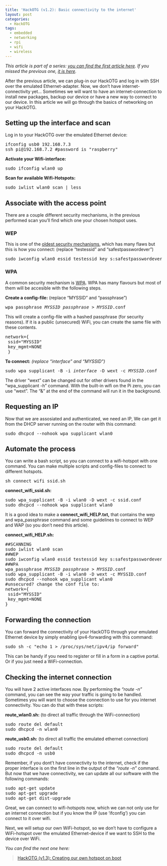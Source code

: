 ```yaml
---
title: 'HackOTG (v1.2): Basic connectivity to the internet'
layout: post
categories:
  - HackOTG
tags:
  - embedded
  - networking
  - rpi
  - wifi
  - wireless
---
```

_This article is part of a series: [you can find the first article here](/2017/10/07/hackotg-v1-0-universal-portable-security-platform/). If you missed the previous one, [it is here](/2017/10/10/hackotg-v1-1-integrating-the-cable-for-more-portability/)._

After the previous article, we can plug-in our HackOTG and log in with SSH over the emulated Ethernet-adapter. Now, we don&#8217;t have internet-connectivity yet&#8230; Sometimes we will want to have an internet-connection to install new packages, backup our device or have a new way to connect to our device. In this article we will go through the basics of networking on your HackOTG.

## Setting up the interface and scan

Log in to your HackOTG over the emulated Ethernet device:

<pre>ifconfig usb0 192.168.7.3
ssh pi@192.168.7.2 #password is "raspberry"</pre>

**Activate your Wifi-interface:**

<pre>sudo ifconfig wlan0 up</pre>

**Scan for available Wifi-Hotspots:**

<pre>sudo iwlist wlan0 scan | less</pre>

## Associate with the access point

There are a couple different security mechanisms, in the previous performed scan you&#8217;ll find which one your chosen hotspot uses.

### WEP

This is one of the [oldest security mechanisms](https://en.wikipedia.org/wiki/Wired_Equivalent_Privacy), which has many flaws but this is how you connect: (replace &#8220;testessid&#8221; and &#8220;safestpasswordever&#8221;)

<pre>sudo iwconfig wlan0 essid testessid key s:safestpasswordever</pre>

### WPA

A common security mechanism is [WPA](https://en.wikipedia.org/wiki/Wi-Fi_Protected_Access). WPA has many flavours but most of them will be accesible with the following steps.

**Create a config-file:** (replace &#8220;MYSSID&#8221; and &#8220;passphrase&#8221;)

<pre>wpa_passphrase <em>MYSSID passphrase</em> &gt; <em>MYSSID</em>.conf</pre>

This will create a config-file with a hashed passphrase (for security reasons). If it is a public (unsecured) WiFi, you can create the same file with these contents.

<pre>network={
 ssid="MYSSID"
 key_mgmt=NONE
 }</pre>

**To connect:** _(replace &#8220;interface&#8221; and &#8220;MYSSID&#8221;)_

<pre>sudo wpa_supplicant -B -i <i>interface</i> -D wext -c <em>MYSSID</em>.conf</pre>

The driver &#8220;wext&#8221; can be changed out for other drivers found in the &#8220;wpa_supplicant -h&#8221; command. With the built-in wifi on the Pi zero, you can use &#8220;wext&#8221;. The &#8220;&&#8221; at the end of the command will run it in the background.

## Requesting an IP

Now that we are assosiated and authenticated, we need an IP, We can get it from the DHCP server running on the router with this command:

<pre>sudo dhcpcd --nohook wpa_supplicant wlan0</pre>

## Automate the process

You can write a bash script, so you can connect to a wifi-hotspot with one command. You can make multiple scripts and config-files to connect to different hotspots.

<pre>sh connect_wifi_ssid.sh</pre>

**connect\_wifi\_ssid.sh:**

<pre>sudo wpa_supplicant -B -i wlan0 -D wext -c ssid.conf
sudo dhcpcd --nohook wpa_supplicant wlan0</pre>

It is a good idea to make a **connect\_wifi\_HELP.txt,** that contains the wep and wpa_passphrase command and some guidelines to connect to WEP and WAP (so you don&#8217;t need this article).

**connect\_wifi\_HELP.sh:**

<pre>##SCANNING
sudo iwlist wlan0 scan
##WEP
sudo iwconfig wlan0 essid testessid key s:safestpasswordever
##WPA 
wpa_passphrase <em>MYSSID passphrase</em> &gt; <em>MYSSID</em>.conf 
sudo wpa_supplicant -B -i wlan0 -D wext -c MYSSID.conf
sudo dhcpcd --nohook wpa_supplicant wlan0
#unsecured? change the conf file to: 
network={ 
 ssid="MYSSID"
 key_mgmt=NONE 
}</pre>

## Forwarding the connection

You can forward the connectivity of your HackOTG through your emulated Ethernet device by simply enabling ipv4-forwarding with this command:

<pre>sudo sh -c "echo 1 &gt; /proc/sys/net/ipv4/ip_forward"</pre>

This can be handy if you need to register or fill in a form in a captive portal. Or if you just need a WiFi-connection.

## Checking the internet connection

You will have 2 active interfaces now. By performing the _&#8220;route -n&#8221;_ command, you can see the way your traffic is going to be handled. Sometimes you will want to choose the connection to use for you internet connectivity. You can do that with these scripts:

**route_wlan0.sh:** (to direct all traffic through the WiFi-connection)

<pre>sudo route del default
sudo dhcpcd -n wlan0</pre>

**route_usb0.sh:** (to direct all traffic the emulated ethernet connection)

<pre>sudo route del default
sudo dhcpcd -n usb0</pre>

Remember, if you dont&#8217;t have connectivity to the internet, check if the proper interface is on the first line in the output of the _&#8220;route -n&#8221;_ command. But now that we have connectivity, we can update all our software with the following commands:

<pre>sudo apt-get update
sudo apt-get upgrade
sudo apt-get dist-upgrade</pre>

Great, we can connect to wifi-hotspots now, which we can not only use for an internet connection but if you know the IP (use &#8216;ifconfig&#8217;) you can connect to it over wifi.
  
Next, we will setup our own WiFi-hotspot, so we don&#8217;t have to configure a WiFi-hotspot over the emulated Ethernet-device if we want to SSH to the device over WiFi.

_You can find the next one here:_

<blockquote class="wp-embedded-content" data-secret="tVHiU01lqM">
  <p>
    <a href="/2017/10/11/hackotg-v1-3-creating-our-own-hotspot-on-boot/">HackOTG (v1.3): Creating our own hotspot on boot</a>
  </p>
</blockquote>
